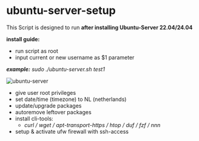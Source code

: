 # ubuntu-server-setup

This Script is designed to run **after installing Ubuntu-Server 22.04/24.04**

**install guide:**
  - run script as root
  - input current or new username as $1 parameter
    
***example:***  *sudo ./ubuntu-server.sh test1*
                    
![ubuntu-server](https://github.com/user-attachments/assets/f951dfc8-bebf-4102-9637-106fe8eb1fe2)

- give user root privileges
- set date/time (timezone) to NL (netherlands)
- update/upgrade packages
- autoremove leftover packages
- install cli-tools:
  - *curl / wget / apt-transport-https / htop / duf / fzf / nnn*
- setup & activate ufw firewall with ssh-access
